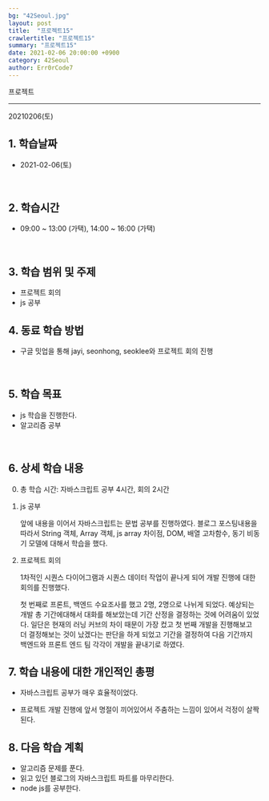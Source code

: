 ```yaml
---
bg: "42Seoul.jpg"
layout: post
title:  "프로젝트15"
crawlertitle: "프로젝트15"
summary: "프로젝트15"
date: 2021-02-06 20:00:00 +0900
category: 42Seoul
author: Err0rCode7
---
```


프로젝트

---

20210206(토)

## 1. 학습날짜

- 2021-02-06(토)
<br>

## 2. 학습시간

- 09:00 ~ 13:00 (가택), 14:00 ~ 16:00 (가택)
<br>

## 3. 학습 범위 및 주제

- 프로젝트 회의
- js 공부

## 4. 동료 학습 방법

- 구글 밋업을 통해 jayi, seonhong, seoklee와 프로젝트 회의 진행
<br>

## 5. 학습 목표

- js 학습을 진행한다.
- 알고리즘 공부

<br>

## 6. 상세 학습 내용

0. 총 학습 시간: 자바스크립트 공부 4시간, 회의 2시간

1. js 공부

	앞에 내용을 이어서 자바스크립트는 문법 공부를 진행하였다.
	블로그 포스팅내용을 따라서 String 객체, Array 객체, js array 차이점, DOM, 배열 고차함수, 동기 비동기 모델에 대해서 학습을 했다.

2. 프로젝트 회의

	1차적인 시퀀스 다이어그램과 시퀀스 데이터 작업이 끝나게 되어 개발 진행에 대한 회의를 진행했다.

	첫 번째로 프론트, 백엔드 수요조사를 했고 2명, 2명으로 나뉘게 되었다. 예상되는 개발 총 기간에대해서 대화를 해보았는데 기간 산정을 결정하는 것에 어려움이 있었다. 일단은 현재의 러닝 커브의 차이 때문이 가장 컸고 첫 번째 개발을 진행해보고 더 결정해보는 것이 났겠다는 판단을 하게 되었고 기간을 결정하여 다음 기간까지 백엔드와 프론트 엔드 팀 각각이 개발을 끝내기로 하였다.

## 7. 학습 내용에 대한 개인적인 총평

- 자바스크립트 공부가 매우 효율적이었다.

- 프로젝트 개발 진행에 앞서 명절이 끼어있어서 주춤하는 느낌이 있어서 걱정이 살짝 된다.

## 8. 다음 학습 계획

- 알고리즘 문제를 푼다.
- 읽고 있던 블로그의 자바스크립트 파트를 마무리한다.
- node js를 공부한다.